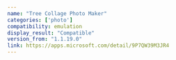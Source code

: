 ```yaml
---
name: "Tree Collage Photo Maker"
categories: ['photo']
compatibility: emulation
display_result: "Compatible"
version_from: "1.1.19.0"
link: https://apps.microsoft.com/detail/9P7QW39M3JR4
---
```

